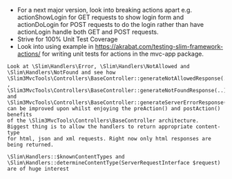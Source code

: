 * For a next major version, look into breaking actions apart e.g. actionShowLogin for GET requests to show login form and actionDoLogin for POST requests to do the login rather than have actionLogin handle both GET and POST requests.
* Strive for 100% Unit Test Coverage
* Look into using example in https://akrabat.com/testing-slim-framework-actions/ for writing unit tests for actions in the mvc-app package.

```
Look at \Slim\Handlers\Error, \Slim\Handlers\NotAllowed and \Slim\Handlers\NotFound and see how 
\Slim3MvcTools\Controllers\BaseController::generateNotAllowedResponse(..) ,
\Slim3MvcTools\Controllers\BaseController::generateNotFoundResponse(..) and 
\Slim3MvcTools\Controllers\BaseController::generateServerErrorResponse(..) 
can be improved upon whilst enjoying the preAction() and postAction() benefits 
of the \Slim3MvcTools\Controllers\BaseController architecture. 
Biggest thing is to allow the handlers to return appropriate content-type 
for html, json and xml requests. Right now only html responses are being returned.

\Slim\Handlers::$knownContentTypes and
\Slim\Handlers::determineContentType(ServerRequestInterface $request) are of huge interest
```